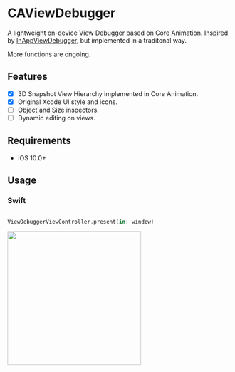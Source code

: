 # CAViewDebugger

A lightweight on-device View Debugger based on Core Animation. Inspired by [InAppViewDebugger](https://github.com/indragiek/InAppViewDebugger), but implemented in a traditonal way.

More functions are ongoing.

## Features

- [x] 3D Snapshot View Hierarchy implemented in Core Animation.
- [x] Original Xcode UI style and icons.
- [ ] Object and Size inspectors.
- [ ] Dynamic editing on views.

## Requirements

- iOS 10.0+

## Usage

### Swift

```swift

ViewDebuggerViewController.present(in: window)

```

 <img src="https://github.com/lhuanyu/CAViewDebugger/blob/master/doc/ScreenShot.png" width = "300">
